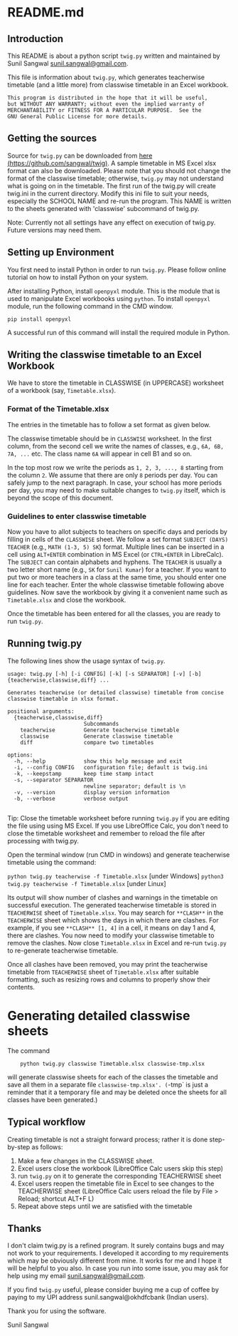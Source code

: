 # README.md

## Introduction

This README is about a python script `twig.py` written and maintained by Sunil Sangwal <sunil.sangwal@gmail.com>.

This file is information about `twig.py`, which generates teacherwise timetable (and a little more) from classwise timetable in an Excel workbook.

    This program is distributed in the hope that it will be useful,
    but WITHOUT ANY WARRANTY; without even the implied warranty of
    MERCHANTABILITY or FITNESS FOR A PARTICULAR PURPOSE.  See the
    GNU General Public License for more details.

## Getting the sources

Source for `twig.py` can be downloaded from [here (https://github.com/sangwal/twig)](https://github.com/sangwal/twig). A sample timetable in MS Excel xlsx format can also be downloaded. Please note that you should not change the format of the classwise timetable; otherwise, `twig.py` may not understand what is going on in the timetable. The first run of the twig.py will create twig.ini in the current directory. Modify this ini file to suit your needs, especially the SCHOOL NAME and re-run the program. This NAME is written to the sheets generated with 'classwise' subcommand of twig.py.

Note: Currently not all settings have any effect on execution of twig.py. Future versions may need them.

## Setting up Environment

You first need to install Python in order to run `twig.py`. Please follow online tutorial on how to install Python on your system.

After installing Python, install `openpyxl` module. This is the module that is used to manipulate Excel workbooks using `python`. To install `openpyxl` module, run the following command in the CMD window.

`pip install openpyxl`

A successful run of this command will install the required module in Python.

## Writing the classwise timetable to an Excel Workbook

We have to store the timetable in CLASSWISE (in UPPERCASE) worksheet of a workbook (say, `Timetable.xlsx`).

### Format of the Timetable.xlsx

The entries in the timetable has to follow a set format as given below.

The classwise timetable should be in `CLASSWISE` worksheet. In the first column, from the second cell we write the names of classes, e.g., `6A, 6B, 7A, ...` etc. The class name `6A` will appear in cell B1 and so on.

In the top most row we write the periods as `1, 2, 3, ..., 8` starting from the column `2`. We assume that there are only `8` periods per day. You can safely jump to the next paragraph. In case, your school has more periods per day, you may need to make suitable changes to `twig.py` itself, which is beyond the scope of this document.

### Guidelines to enter classwise timetable

Now you have to allot subjects to teachers on specific days and periods by filling in cells of the `CLASSWISE` sheet. We follow a set format `SUBJECT (DAYS) TEACHER` (e.g., `MATH (1-3, 5) SK`) format. Multiple lines can be inserted in a cell using `ALT+ENTER` combination in MS Excel (or `CTRL+ENTER` in LibreCalc). The `SUBJECT` can contain alphabets and hyphens. The `TEACHER` is usually a two letter short name (e.g., `SK` for `Sunil Kumar`) for a teacher. If you want to put two or more teachers in a class at the same time, you should enter one line for each teacher. Enter the whole classwise timetable following above guidelines. Now save the workbook by giving it a convenient name such as `Timetable.xlsx` and close the workbook.

Once the timetable has been entered for all the classes, you are ready to run `twig.py`.

## Running twig.py

The following lines show the usage syntax of `twig.py`.

```
usage: twig.py [-h] [-i CONFIG] [-k] [-s SEPARATOR] [-v] [-b] {teacherwise,classwise,diff} ...

Generates teacherwise (or detailed classwise) timetable from concise classwise timetable in xlsx format.

positional arguments:
  {teacherwise,classwise,diff}
                        Subcommands
    teacherwise         Generate teacherwise timetable
    classwise           Generate classwise timetable
    diff                compare two timetables

options:
  -h, --help            show this help message and exit
  -i, --config CONFIG   configuration file; default is twig.ini
  -k, --keepstamp       keep time stamp intact
  -s, --separator SEPARATOR
                        newline separator; default is \n
  -v, --version         display version information
  -b, --verbose         verbose output
 
```

Tip: Close the timetable worksheet before running `twig.py` if you are editing the file using using MS Excel. If you use LibreOffice Calc, you don't need to close the timetable worksheet and remember to reload the file after processing with twig.py.

Open the terminal window (run CMD in windows) and generate teacherwise timetable using the command:

`python twig.py teacherwise -f Timetable.xlsx` [under Windows]
`python3 twig.py teacherwise -f Timetable.xlsx` [under Linux]

Its output will show number of clashes and warnings in the timetable on successful execution. The generated teacherwise timetable is stored in `TEACHERWISE` sheet of `Timetable.xlsx`. You may search for `**CLASH**` in the `TEACHERWISE` sheet which shows the days in which there are clashes. For example, if you see `**CLASH** [1, 4]` in a cell, it means on day 1 and 4, there are clashes. You now need to modify your classwise timetable to remove the clashes. Now close `Timetable.xlsx` in Excel and re-run `twig.py` to re-generate teacherwise timetable.

Once all clashes have been removed, you may print the teacherwise timetable from `TEACHERWISE` sheet of `Timetable.xlsx` after suitable formatting, such as resizing rows and columns to properly show their contents.

# Generating detailed classwise sheets

The command
```
    python twig.py classwise Timetable.xlsx classwise-tmp.xlsx
```
will generate classwise sheets for each of the classes the timetable and save all them in a separate file `classwise-tmp.xlsx'. (`-tmp` is just a reminder that it a temporary file and may be deleted once the sheets for all classes have been generated.)

## Typical workflow

Creating timetable is not a straight forward process; rather it is done step-by-step as follows:

1. Make a few changes in the CLASSWISE sheet.
2. Excel users close the workbook (LibreOffice Calc users skip this step)
3. run `twig.py` on it to generate the corresponding TEACHERWISE sheet
4. Excel users reopen the timetable file in Excel to see changes to the TEACHERWISE sheet (LibreOffice Calc users reload the file by File > Reload; shortcut ALT+F L)
5. Repeat above steps until we are satisfied with the timetable

## Thanks

I don't claim twig.py is a refined program. It surely contains bugs and may not work to your requirements. I developed it according to my requirements which may be obviously different from mine. It works for me and I hope it will be helpful to you also.
In case you run into some issue, you may ask for help using my email [sunil.sangwal@gmail.com](mailto:sunil.sangwal@gmail.com).

If you find `twig.py` useful, please consider buying me a cup of coffee by paying to my UPI address sunil.sangwal@okhdfcbank (Indian users).

Thank you for using the software.

Sunil Sangwal
